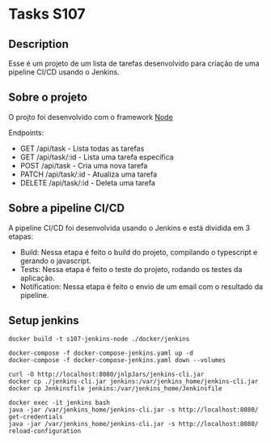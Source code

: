 # Tasks S107

## Description

Esse é um projeto de um lista de tarefas desenvolvido para criação de uma pipeline CI/CD usando o Jenkins.

## Sobre o projeto

O projto foi desenvolvido com o framework [Node](https://nodejs.org/en/)

Endpoints:

- GET /api/task - Lista todas as tarefas
- GET /api/task/:id - Lista uma tarefa específica
- POST /api/task - Cria uma nova tarefa
- PATCH /api/task/:id - Atualiza uma tarefa
- DELETE /api/task/:id - Deleta uma tarefa

## Sobre a pipeline CI/CD

A pipeline CI/CD foi desenvolvida usando o Jenkins e está dividida em 3 etapas:

- Build: Nessa etapa é feito o build do projeto, compilando o typescript e gerando o javascript.
- Tests: Nessa etapa é feito o teste do projeto, rodando os testes da aplicação.
- Notification: Nessa etapa é feito o envio de um email com o resultado da pipeline.

## Setup jenkins

```
docker build -t s107-jenkins-node ./docker/jenkins

docker-compose -f docker-compose-jenkins.yaml up -d
docker-compose -f docker-compose-jenkins.yaml down --volumes

curl -O http://localhost:8080/jnlpJars/jenkins-cli.jar
docker cp ./jenkins-cli.jar jenkins:/var/jenkins_home/jenkins-cli.jar
docker cp Jenkinsfile jenkins:/var/jenkins_home/Jenkinsfile

docker exec -it jenkins bash
java -jar /var/jenkins_home/jenkins-cli.jar -s http://localhost:8080/ get-credentials
java -jar /var/jenkins_home/jenkins-cli.jar -s http://localhost:8080/ reload-configuration
```
